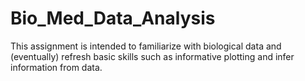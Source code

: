 # Bio_Med_Data_Analysis
This assignment is intended to familiarize with biological data and (eventually) refresh basic skills such as informative plotting and infer information from data. 
